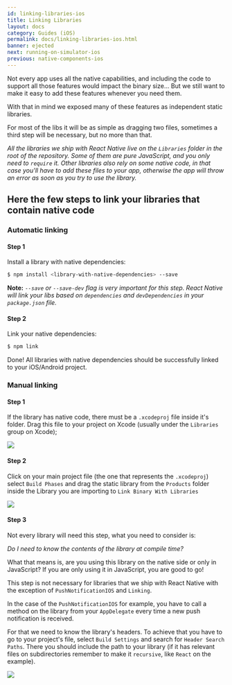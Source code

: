 ```yaml
---
id: linking-libraries-ios
title: Linking Libraries
layout: docs
category: Guides (iOS)
permalink: docs/linking-libraries-ios.html
banner: ejected
next: running-on-simulator-ios
previous: native-components-ios
---
```


Not every app uses all the native capabilities, and including the code to support
all those features would impact the binary size... But we still want to make it
easy to add these features whenever you need them.

With that in mind we exposed many of these features as independent static libraries.

For most of the libs it will be as simple as dragging two files, sometimes a third
step will be necessary, but no more than that.

_All the libraries we ship with React Native live on the `Libraries` folder in
the root of the repository. Some of them are pure JavaScript, and you only need
to `require` it. Other libraries also rely on some native code, in that case
you'll have to add these files to your app, otherwise the app will throw an
error as soon as you try to use the library._

## Here the few steps to link your libraries that contain native code

### Automatic linking

#### Step 1

Install a library with native dependencies:
```bash
$ npm install <library-with-native-dependencies> --save
```

**Note:** _`--save` or `--save-dev` flag is very important for this step. React Native will link
your libs based on `dependencies` and `devDependencies` in your `package.json` file._

#### Step 2

Link your native dependencies:
```bash
$ npm link
```

Done! All libraries with native dependencies should be successfully linked to your iOS/Android project.

### Manual linking

#### Step 1

If the library has native code, there must be a `.xcodeproj` file inside it's
folder.
Drag this file to your project on Xcode (usually under the `Libraries` group
on Xcode);

![](img/AddToLibraries.png)

#### Step 2

Click on your main project file (the one that represents the `.xcodeproj`)
select `Build Phases` and drag the static library from the `Products` folder
inside the Library you are importing to `Link Binary With Libraries`

![](img/AddToBuildPhases.png)

#### Step 3

Not every library will need this step, what you need to consider is:

_Do I need to know the contents of the library at compile time?_

What that means is, are you using this library on the native side or only in
JavaScript? If you are only using it in JavaScript, you are good to go!

This step is not necessary for libraries that we ship with React Native with the
exception of `PushNotificationIOS` and `Linking`.

In the case of the `PushNotificationIOS` for example, you have to call a method
on the library from your `AppDelegate` every time a new push notification is
received.

For that we need to know the library's headers. To achieve that you have to go
to your project's file, select `Build Settings` and search for `Header Search
Paths`. There you should include the path to your library (if it has relevant
files on subdirectories remember to make it `recursive`, like `React` on the
example).

![](img/AddToSearchPaths.png)
